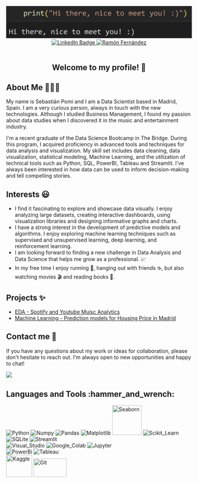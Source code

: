 <div id="header" align="center">
  <img src="https://github.com/spomis1/spomis1/blob/main/hi_there_2.png" width="800"/>
  <div id="badges">
  <a href="https://www.linkedin.com/in/sebastianpomi/">
    <img src="https://img.shields.io/badge/LinkedIn-blue?style=for-the-badge&logo=linkedin&logoColor=white" alt="LinkedIn Badge"/>
  </a>
  <a href="https://github.com/spomis1?tab=repositories">
    <img src="https://img.shields.io/badge/-Repositories-828091?style=for-the-badge&logo=Github&logoColor=white&link=https://github.com/RamonFCerezo?tab=repositories" alt="Ramón Fernández"/></a>
</div>
<div id="badges">
  <img src="https://komarev.com/ghpvc/?username=spomis1&style=plastic&color=brightgreen" alt=""/>
</div>
  <h2>Welcome to my profile! 👋 </h2>
</div>

<h2> About Me 👩‍💻💬 </h2>
<p> My name is Sebastián Pomi and I am a Data Scientist based in Madrid, Spain. I am a very curious person, always in touch with the new technologies. Although I studied Business Management, I found my passion about data studies when I discovered it in the music and entertainment industry.</p>
<p> I'm a recent graduate of the Data Science Bootcamp in The Bridge. During this program, I acquired proficiency in advanced tools and techniques for data analysis and visualization. My skill set includes data cleaning, data visualization, statistical modeling, Machine Learning, and the utilization of technical tools such as Python, SQL, PowerBI, Tableau and Streamlit. I've always been interested in how data can be used to inform decision-making and tell compelling stories.</p>

<h2> Interests 😃</h2>
<ul>
  <li> I find it fascinating to explore and showcase data visually. I enjoy analyzing large datasets, creating interactive dashboards, using visualization libraries and designing informative graphs and charts. </li>
  <li> I have a strong interest in the development of predictive models and algorithms. I enjoy exploring machine learning techniques such as supervised and unsupervised learning, deep learning, and reinforcement learning.</li>
  <li> I am looking forward to finding a new challenge in Data Analysis and Data Science that helps me grow as a professional. 📈</li>
  <li> In my free time I enjoy running 🏃, hanging out with friends ☕, but also watching movies 🎬 and reading books 📖.</li>  
</ul>

<h2>Projects ✨</h2>
<div>
  <ul>
    <li><a href="https://github.com/spomis1/Music_EDA">EDA - Spotify and Youtube Muisc Analytics</a></li>
    <li><a href="https://github.com/spomis1/Housing-Price-Prediction">Machine Learning - Prediction models for Housing Price in Madrid </a></li>
  </ul>
</div>


<h2>Contact me 📧 </h2>
<div>
  <p>If you have any questions about my work or ideas for collaboration, please don't hesitate to reach out. I'm always open to new opportunities and happy to chat!</p> 
<a href="mailto:sebastianpomi@gmail.com"><img src="https://img.shields.io/badge/Email-sebastianpomi%40gmail.com-brightgreen?style=for-the-badge"></a>
</div>

<h2> Languages and Tools :hammer_and_wrench:</h2>

<div class="image-row">
  <img src="https://img.shields.io/badge/Python-14354C?style=for-the-badge&logo=python&logoColor=white" title="Python" **alt="Python" />
  <img src="https://img.shields.io/badge/NumPy-013243.svg?style=for-the-badge&logo=NumPy&logoColor=white" title="Numpy" **alt="Numpy"/>
  <img src="https://img.shields.io/badge/pandas-150458.svg?style=for-the-badge&logo=pandas&logoColor=white" title="Pandas" **alt="Pandas" />
  <img src="https://upload.wikimedia.org/wikipedia/en/5/56/Matplotlib_logo.svg" title="Matplotlib"  alt="Matplotlib" width="80" height="80"/>
  <img src="https://seaborn.pydata.org/_static/logo-wide-lightbg.svg" title="Seaborn" **alt="Seaborn" width="80" height="80"/>
  <img src="https://img.shields.io/badge/scikitlearn-F7931E.svg?style=for-the-badge&logo=scikit-learn&logoColor=white" title="Scikit_Learn" **alt="Scikit_Learn"/>
  <img src="https://camo.githubusercontent.com/932123bf240349f3785c02228b113b06299079e8740f480c767e8335fd6d752a/68747470733a2f2f696d672e736869656c64732e696f2f62616467652f53514c6974652d3037343035453f7374796c653d666f722d7468652d6261646765266c6f676f3d73716c697465266c6f676f436f6c6f723d7768697465" title="SQLite" **alt="SQLite" />
  <img src="https://img.shields.io/badge/Streamlit-FF4B4B.svg?style=for-the-badge&logo=Streamlit&logoColor=white" title="Streamlit" **alt="Streamlit" />
</div>
<div class="image-row">
  <img src="https://img.shields.io/badge/Visual_Studio_Code-0078D4?style=for-the-badge&logo=visual%20studio%20code&logoColor=white" title="Visual_Studio" **alt="Visual_Studio"/>
  <img src="https://img.shields.io/badge/Colab-F9AB00?style=for-the-badge&logo=googlecolab&color=525252" title="Google_Colab" **alt="Colab"/>
  <img src="https://img.shields.io/badge/Jupyter-F37626.svg?&style=for-the-badge&logo=Jupyter&logoColor=white" title="Jupyter" **alt="Jupyter"/>
</div>
<div class="image-row">
  <img src="https://img.shields.io/badge/Power%20BI-F2C811?style=for-the-badge&logo=power%20bi&logoColor=black" title="PowerBi" **alt="PowerBi" />
  <img src="https://camo.githubusercontent.com/1b1a1740cefbf2af3fa3573461dfaa66f314a9c10671d00293060d455e1659a3/68747470733a2f2f696d672e736869656c64732e696f2f62616467652f5461626c6561752d4539373632373f7374796c653d666f722d7468652d6261646765266c6f676f3d5461626c656175266c6f676f436f6c6f723d7768697465" title="Tableau" **alt="Tableau"/>
</div>
<div class="image-row">  
  <img src="https://upload.wikimedia.org/wikipedia/commons/7/7c/Kaggle_logo.png" title="Kaggle" **alt="Kaggle" width="70" height="60"/>
  <img src="https://upload.wikimedia.org/wikipedia/commons/e/e0/Git-logo.svg" title="Git" **alt="Git" width="90" height="50"/>
</div>
